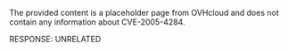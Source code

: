 The provided content is a placeholder page from OVHcloud and does not contain any information about CVE-2005-4284.

RESPONSE: UNRELATED